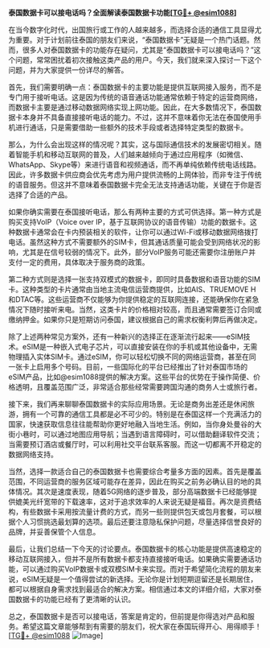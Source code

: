 **泰国数据卡可以接电话吗？全面解读泰国数据卡功能[[TG💪+ @esim1088](https://t.me/s/esim1088)]**

在当今数字化时代，出国旅行或工作的人越来越多，而选择合适的通信工具显得尤为重要。对于计划前往泰国的朋友们来说，“泰国数据卡”无疑是一个热门话题。然而，很多人对泰国数据卡的功能存在疑问，尤其是“泰国数据卡可以接电话吗？”这个问题，常常困扰着初次接触这类产品的用户。今天，我们就来深入探讨一下这个问题，并为大家提供一份详尽的解答。

首先，我们需要明确一点：泰国数据卡的主要功能是提供互联网接入服务，而不是专门用于接听电话。这是因为传统的语音通话功能通常依赖于特定的运营商网络，而数据卡主要是通过移动数据网络实现上网功能。因此，在大多数情况下，泰国数据卡本身并不具备直接接听电话的能力。不过，这并不意味着你无法在泰国使用手机进行通话，只是需要借助一些额外的技术手段或者选择特定类型的数据卡。

那么，为什么会出现这样的情况呢？其实，这与国际通信技术的发展密切相关。随着智能手机和移动互联网的普及，人们越来越倾向于通过应用程序（如微信、WhatsApp、Skype等）来进行语音和视频通话，而不再单纯依赖传统电话线路。因此，许多数据卡供应商会优先考虑为用户提供流畅的上网体验，而非专注于传统的语音服务。但这并不意味着泰国数据卡完全无法支持通话功能，关键在于你是否选择了合适的产品。

如果你确实需要在泰国接听电话，那么有两种主要的方式可供选择。第一种方式是购买支持VoIP（Voice over IP，基于互联网协议的语音传输）功能的数据卡。这种数据卡通常会在卡内预装相关的软件，让你可以通过Wi-Fi或移动数据网络拨打电话。虽然这种方式不需要额外的SIM卡，但其通话质量可能会受到网络状况的影响，尤其是在信号较弱的情况下。此外，部分VoIP服务可能还需要你注册账户并支付一定的费用，具体取决于服务商的政策。

第二种方式则是选择一张支持双模式的数据卡，即同时具备数据和语音功能的SIM卡。这种类型的卡片通常由当地主流电信运营商提供，比如AIS、TRUEMOVE H和DTAC等。这些运营商不仅能够为你提供稳定的互联网连接，还能确保你在紧急情况下随时接听来电。当然，这类卡片的价格相对较高，而且通常需要签订合同或缴纳押金。如果你只是短期访问泰国，建议根据自己的需求权衡利弊后再做决定。

除了上述两种常见方案外，还有一种新兴的选择正在逐渐流行起来——eSIM技术。eSIM是一种嵌入式电子芯片，可以直接安装在你的手机或其他设备中，无需物理插入实体SIM卡。通过eSIM，你可以轻松切换不同的网络运营商，甚至在同一张卡上启用多个号码。目前，一些国际化的平台已经推出了针对泰国市场的eSIM产品，比如@esim1088提供的解决方案。这些平台的优势在于操作简便、价格透明，且覆盖范围广泛，非常适合那些经常需要跨国沟通的商务人士或旅行者。

接下来，我们再来聊聊泰国数据卡的实际应用场景。无论是商务出差还是休闲旅游，拥有一个可靠的通信工具都是必不可少的。特别是在泰国这样一个充满活力的国家，快速获取信息往往能帮助你更好地融入当地生活。例如，当你身处曼谷的大街小巷时，可以通过地图应用导航；当遇到语言障碍时，可以借助翻译软件交流；当需要预订酒店或餐厅时，可以利用社交平台联系客服。而这一切都离不开稳定的数据网络支持。

当然，选择一款适合自己的泰国数据卡也需要综合考量多方面的因素。首先是覆盖范围，不同运营商的服务区域可能存在差异，因此在购买之前务必确认目的地的具体情况。其次是速度表现，随着5G网络的逐步普及，部分高端数据卡已经能够提供媲美光纤宽带的下载速率，这对于追求效率的人来说无疑是福音。再次是资费结构，有些数据卡采用按流量计费的方式，而另一些则提供包天或包月套餐，可以根据个人习惯挑选最划算的选项。最后还要注意隐私保护问题，尽量选择信誉良好的品牌，并妥善保管个人信息。

最后，让我们总结一下今天的讨论要点。泰国数据卡的核心功能是提供高速稳定的移动互联网接入，但并不是所有数据卡都支持直接接听电话。如果确实需要通话功能，可以通过购买VoIP数据卡或双模SIM卡来实现。而对于希望简化流程的朋友来说，eSIM无疑是一个值得尝试的新选择。无论你是计划短期逗留还是长期居住，都可以根据自身需求找到最适合的解决方案。相信通过本文的详细介绍，大家对泰国数据卡的功能已经有了更清晰的认识。

总之，泰国数据卡是否可以接电话，答案是肯定的，但前提是你得选对产品和服务。希望这篇文章能够帮到有需要的朋友们，祝大家在泰国玩得开心、用得顺手！[[TG💪+ @esim1088](https://t.me/s/esim1088) ![Image](https://i.postimg.cc/4NQfJmqS/Snipaste-2025-05-13-00-14-12.png)]